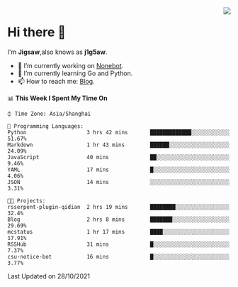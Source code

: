 <a href="#">
  <img align="right" src="https://github-readme-stats.vercel.app/api?username=j1g5awi&count_private=true&show_icons=true&title_color=80070B&text_color=B3B3B3&bg_color=212121&icon_color=80070B" />
</a>

# Hi there 👋

I'm **Jigsaw**,also knows as **j1g5aw**.

- 🔭 I’m currently working on [Nonebot](https://github.com/nonebot).
- 🌱 I’m currently learning Go and Python.
- 📫 How to reach me: [Blog](https://blog.maddestroyer.xyz/).

<!--START_SECTION:waka-->
📊 **This Week I Spent My Time On** 

```text
⌚︎ Time Zone: Asia/Shanghai

💬 Programming Languages: 
Python                   3 hrs 42 mins       █████████████░░░░░░░░░░░░   51.67% 
Markdown                 1 hr 43 mins        ██████░░░░░░░░░░░░░░░░░░░   24.09% 
JavaScript               40 mins             ██░░░░░░░░░░░░░░░░░░░░░░░   9.46% 
YAML                     17 mins             █░░░░░░░░░░░░░░░░░░░░░░░░   4.06% 
JSON                     14 mins             ░░░░░░░░░░░░░░░░░░░░░░░░░   3.31%

🐱‍💻 Projects: 
rsserpent-plugin-qidian  2 hrs 19 mins       ████████░░░░░░░░░░░░░░░░░   32.4% 
Blog                     2 hrs 8 mins        ███████░░░░░░░░░░░░░░░░░░   29.69% 
mcstatus                 1 hr 17 mins        ████░░░░░░░░░░░░░░░░░░░░░   17.91% 
RSSHub                   31 mins             █░░░░░░░░░░░░░░░░░░░░░░░░   7.37% 
csu-notice-bot           16 mins             █░░░░░░░░░░░░░░░░░░░░░░░░   3.77%

```


 Last Updated on 28/10/2021
<!--END_SECTION:waka-->
